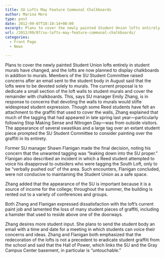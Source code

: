 ```yaml
---
title: SU Lofts May Feature Communal Chalkboards
author: Marina Moro
type: post
date: 2012-09-07T18:10:14+00:00
excerpt: Plans to cover the newly painted Student Union lofts entirely in student murals have changed, and the lofts are now planned to display chalkboards in addition to murals. Members of the SU Student Committee raised concerns after an email sent to the student body in August said that the lofts were to be devoted solely to murals. The current proposal is to dedicate a small section of the loft walls to student murals and cover the remainder with chalkboards. This, says SU manager Emily Zhang, is in response to concerns that devoting the walls to murals would stifle widespread student expression.
url: /2012/09/07/su-lofts-may-feature-communal-chalkboards/
categories:
  - Front Page
  - News

---
```

Plans to cover the newly painted Student Union lofts entirely in student murals have changed, and the lofts are now planned to display chalkboards in addition to murals. Members of the SU Student Committee raised concerns after an email sent to the student body in August said that the lofts were to be devoted solely to murals. The current proposal is to dedicate a small section of the loft walls to student murals and cover the remainder with chalkboards. This, says SU manager Emily Zhang, is in response to concerns that devoting the walls to murals would stifle widespread student expression. Though some Reed students have felt an attachment to the graffiti that used to cover the walls, Zhang explained that much of the tagging that had appeared in late spring last year—particularly following Stop Making Sense and Nitrogen Day—was from outside visitors. The appearance of several swastikas and a large tag over an extant student piece prompted the SU Student Committee to consider painting over the graffiti in its entirety.

Former SU manager Shawn Flanigan made the final decision, noting his concern that the unwanted tagging was “leaking down into the SU proper.” Flanigan also described an incident in which a Reed student attempted to voice his disapproval to outsiders who were tagging the South Loft, only to be “verbally pushed out” of the area. Such encounters, Flanigan concluded, were not conducive to maintaining the Student Union as a safe space.

Zhang added that the appearance of the SU is important because it is a source of income for the college; throughout the summer, the building is rented out to a variety of conferences and groups.

Both Zhang and Flanigan expressed dissatisfaction with the loft’s current paint job and lamented the loss of many student pieces of graffiti, including a hamster that used to reside above one of the doorways.

Zhang desires more student input. She plans to send the student body an email with a time and date for a meeting in which students can voice their concerns and ideas. Zhang and Flanigan both emphasized that the redecoration of the lofts is not a precedent to eradicate student graffiti from the school and said that the Hall of Power, which links the SU and the Gray Campus Center basement, in particular is “untouchable.”